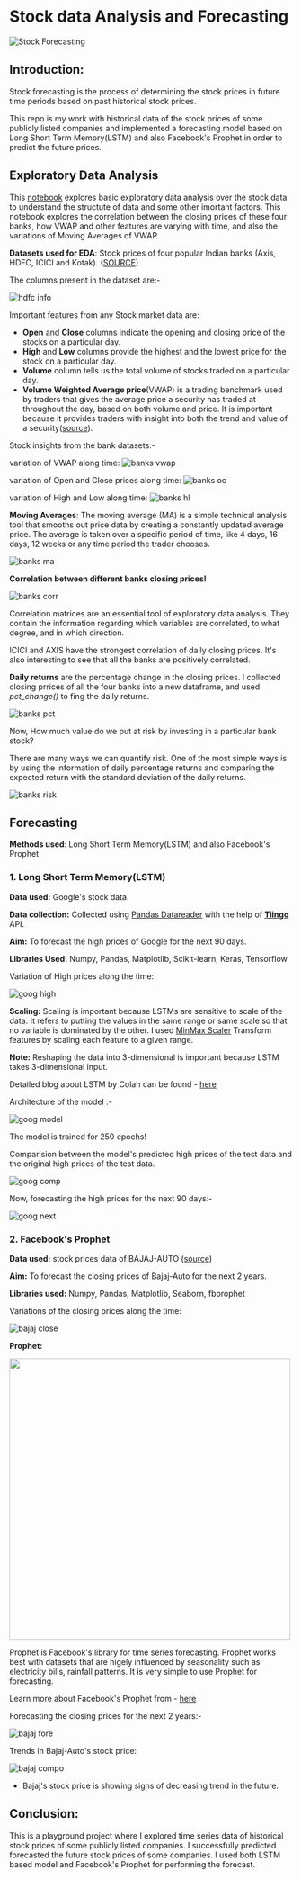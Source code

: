 # Stock data Analysis and Forecasting
![Stock Forecasting](readme_img/bulls.jpg)

## Introduction:
Stock forecasting is the process of determining the stock prices in future time periods based on past historical stock prices.

This repo is my work with historical data of the stock prices of some publicly listed companies and implemented a forecasting model based on Long Short Term Memory(LSTM) and also Facebook's Prophet in order to predict the future prices.

## Exploratory Data Analysis
This [notebook](banks-eda.ipynb) explores basic exploratory data analysis over the stock data to understand the structute of data and some other imortant factors. This notebook explores the correlation between the closing prices of these four banks, how VWAP and other features are varying with time, and also the variations of Moving Averages of VWAP.

**Datasets used for EDA**: Stock prices of four popular Indian banks (Axis, HDFC, ICICI and Kotak). ([SOURCE](https://www.kaggle.com/rohanrao/nifty50-stock-market-data?select=KOTAKBANK.csv))

The columns present in the dataset are:-

![hdfc info](readme_img/hdfc_info.png)

Important features from any Stock market data are: 
* **Open** and **Close** columns indicate the opening and closing price of the stocks on a particular day.
* **High** and **Low** columns provide the highest and the lowest price for the stock on a particular day.
* **Volume** column tells us the total volume of stocks traded on a particular day. 
* **Volume Weighted Average price**(VWAP) is a trading benchmark used by traders that gives the average price a security has traded at throughout the day, based on both volume and price. It is important because it provides traders with insight into both the trend and value of a security([source](https://www.investopedia.com/terms/v/vwap.asp)).

Stock insights from the bank datasets:-

variation of VWAP along time: 
![banks vwap](readme_img/banks_VWAP.png)

variation of Open and Close prices along time: 
![banks oc](readme_img/banks_oc.png)

variation of High and Low along time: 
![banks hl](readme_img/banks_hl.png)

**Moving Averages**:
The moving average (MA) is a simple technical analysis tool that smooths out price data by creating a constantly updated average price. The average is taken over a specific period of time, like 4 days, 16 days, 12 weeks or any time period the trader chooses.

![banks ma](readme_img/banks_ma.png)

**Correlation between different banks closing prices!**

![banks corr](readme_img/banks_corr.png)

Correlation matrices are an essential tool of exploratory data analysis. They contain the information regarding which variables are correlated, to what degree, and in which direction.

ICICI and AXIS have the strongest correlation of daily closing prices. It's also interesting to see that all the banks are positively correlated.

**Daily returns** are the percentage change in the closing prices. I collected closing prrices of all the four banks into a new dataframe, and used *pct_change()* to fing the daily returns. 

![banks pct](readme_img/banks_pct.png)

Now, How much value do we put at risk by investing in a particular bank stock?

There are many ways we can quantify risk. One of the most simple ways is by using the information of daily percentage returns and comparing the expected return with the standard deviation of the daily returns.

![banks risk](readme_img/banks_risk.png)

## Forecasting

**Methods used**: Long Short Term Memory(LSTM) and also Facebook's Prophet

### 1. Long Short Term Memory(LSTM)
**Data used:** Google's stock data.

**Data collection:** Collected using [Pandas Datareader](https://pandas-datareader.readthedocs.io/en/latest/remote_data.html) with the help of **[Tiingo](https://www.tiingo.com/)** API.

**Aim:** To forecast the high prices of Google for the next 90 days.

**Libraries Used:** Numpy, Pandas, Matplotlib, Scikit-learn, Keras, Tensorflow

Variation of High prices along the time:

![goog high](readme_img/goog_high.png)

**Scaling:** Scaling is important because LSTMs are sensitive to scale of the data. It refers to putting the values in the same range or same scale so that no variable is dominated by the other. I used [MinMax Scaler](https://scikit-learn.org/stable/modules/generated/sklearn.preprocessing.MinMaxScaler.html) Transform features by scaling each feature to a given range.

**Note:** Reshaping the data into 3-dimensional is important because LSTM takes 3-dimensional input.

Detailed blog about LSTM by Colah can be found - [here](https://colah.github.io/posts/2015-08-Understanding-LSTMs/)
 
Architecture of the model :-

![goog model](readme_img/goog_model.png)

The model is trained for 250 epochs!

Comparision between the model's predicted high prices of the test data and the original high prices of the test data.

![goog comp](readme_img/goog_comp.png)

Now, forecasting the high prices for the next 90 days:-

![goog next](readme_img/goog_next.png)


### 2. Facebook's Prophet
**Data used:** stock prices data of BAJAJ-AUTO ([source](https://www.kaggle.com/rohanrao/nifty50-stock-market-data?select=KOTAKBANK.csv))

**Aim:** To forecast the closing prices of Bajaj-Auto for the next 2 years.

**Libraries used:** Numpy, Pandas, Matplotlib, Seaborn, fbprophet

Variations of the closing prices along the time:

![bajaj close](readme_img/bajaj_close.png)

**Prophet:**

<img src="readme_img/prophet.jpeg" width="500">

Prophet is Facebook's library for time series forecasting. Prophet works best with datasets that are higely influenced by seasonality such as electricity bills, rainfall patterns. It is very simple to use Prophet for forecasting.

Learn more about Facebook's Prophet from - [here](https://facebook.github.io/prophet/)

Forecasting the closing prices for the next 2 years:-

![bajaj fore](readme_img/bajaj_fore.png)

Trends in Bajaj-Auto's stock price:

![bajaj compo](readme_img/bajaj_compo.png)

* Bajaj's stock price is showing signs of decreasing trend in the future. 

## Conclusion:
This is a playground project where I explored time series data of historical stock prices of some publicly listed companies. I successfully predicted forecasted the future stock prices of some companies. I used both LSTM based model and Facebook's Prophet for performing the forecast. 
